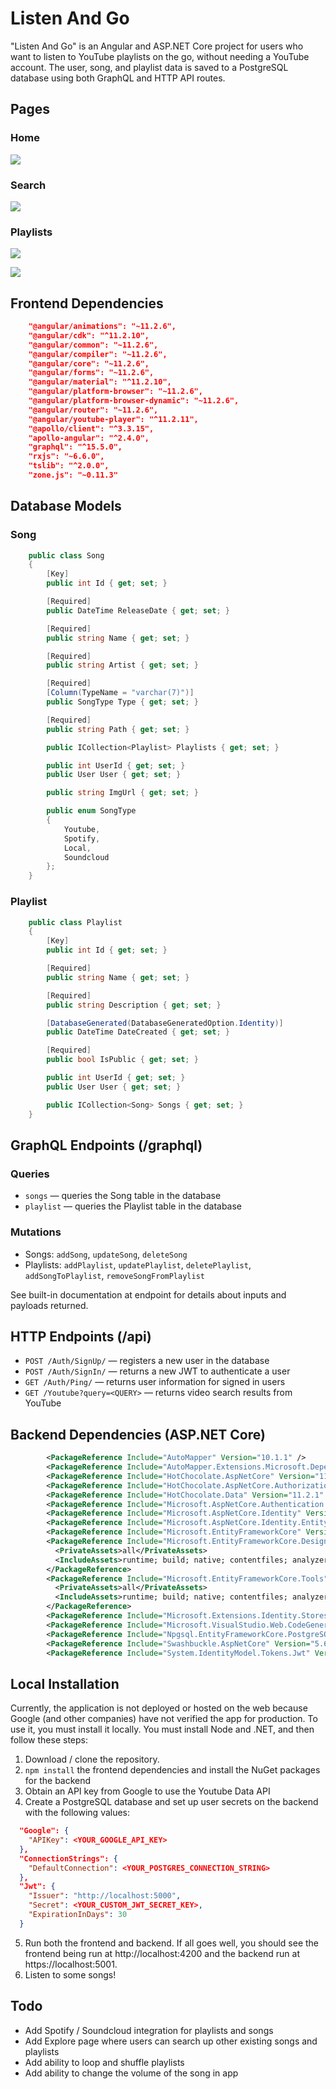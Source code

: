 # Listen And Go

"Listen And Go" is an Angular and ASP.NET Core project for users who want to listen to YouTube playlists on the go, without needing a YouTube account. The user, song, and playlist data is saved to a PostgreSQL database using both GraphQL and HTTP API routes.

## Pages

### Home

![](https://i.imgur.com/M73fWu5.png)

### Search

![](https://i.imgur.com/Os54eON.png)

### Playlists

![](https://i.imgur.com/QDH7fYR.png)

![](https://i.imgur.com/hGVucIS.png)

## Frontend Dependencies

```json
    "@angular/animations": "~11.2.6",
    "@angular/cdk": "^11.2.10",
    "@angular/common": "~11.2.6",
    "@angular/compiler": "~11.2.6",
    "@angular/core": "~11.2.6",
    "@angular/forms": "~11.2.6",
    "@angular/material": "^11.2.10",
    "@angular/platform-browser": "~11.2.6",
    "@angular/platform-browser-dynamic": "~11.2.6",
    "@angular/router": "~11.2.6",
    "@angular/youtube-player": "^11.2.11",
    "@apollo/client": "^3.3.15",
    "apollo-angular": "^2.4.0",
    "graphql": "^15.5.0",
    "rxjs": "~6.6.0",
    "tslib": "^2.0.0",
    "zone.js": "~0.11.3"
```

## Database Models

### Song

```c#
    public class Song
    {
        [Key]
        public int Id { get; set; }

        [Required]
        public DateTime ReleaseDate { get; set; }

        [Required]
        public string Name { get; set; }

        [Required]
        public string Artist { get; set; }

        [Required]
        [Column(TypeName = "varchar(7)")]
        public SongType Type { get; set; }

        [Required]
        public string Path { get; set; }

        public ICollection<Playlist> Playlists { get; set; }

        public int UserId { get; set; }
        public User User { get; set; }

        public string ImgUrl { get; set; }

        public enum SongType
        {
            Youtube,
            Spotify,
            Local,
            Soundcloud
        };
    }
```

### Playlist

```c#
    public class Playlist
    {
        [Key]
        public int Id { get; set; }

        [Required]
        public string Name { get; set; }

        [Required]
        public string Description { get; set; }

        [DatabaseGenerated(DatabaseGeneratedOption.Identity)]
        public DateTime DateCreated { get; set; }

        [Required]
        public bool IsPublic { get; set; }

        public int UserId { get; set; }
        public User User { get; set; }

        public ICollection<Song> Songs { get; set; }
    }
```

## GraphQL Endpoints (/graphql)

### Queries

- `songs` — queries the Song table in the database
- `playlist` — queries the Playlist table in the database

### Mutations

- Songs: `addSong`, `updateSong`, `deleteSong`
- Playlists: `addPlaylist`, `updatePlaylist`, `deletePlaylist`, `addSongToPlaylist`, `removeSongFromPlaylist`

See built-in documentation at endpoint for details about inputs and payloads returned.

## HTTP Endpoints (/api)

- `POST /Auth/SignUp/` — registers a new user in the database
- `POST /Auth/SignIn/` — returns a new JWT to authenticate a user
- `GET /Auth/Ping/` — returns user information for signed in users
- `GET /Youtube?query=<QUERY>` — returns video search results from YouTube

## Backend Dependencies (ASP.NET Core)

```xml
        <PackageReference Include="AutoMapper" Version="10.1.1" />
        <PackageReference Include="AutoMapper.Extensions.Microsoft.DependencyInjection" Version="8.1.1" />
        <PackageReference Include="HotChocolate.AspNetCore" Version="11.2.1" />
        <PackageReference Include="HotChocolate.AspNetCore.Authorization" Version="11.2.2" />
        <PackageReference Include="HotChocolate.Data" Version="11.2.1" />
        <PackageReference Include="Microsoft.AspNetCore.Authentication.JwtBearer" Version="5.0.5" />
        <PackageReference Include="Microsoft.AspNetCore.Identity" Version="2.2.0" />
        <PackageReference Include="Microsoft.AspNetCore.Identity.EntityFrameworkCore" Version="5.0.5" />
        <PackageReference Include="Microsoft.EntityFrameworkCore" Version="5.0.5" />
        <PackageReference Include="Microsoft.EntityFrameworkCore.Design" Version="5.0.5">
          <PrivateAssets>all</PrivateAssets>
          <IncludeAssets>runtime; build; native; contentfiles; analyzers; buildtransitive</IncludeAssets>
        </PackageReference>
        <PackageReference Include="Microsoft.EntityFrameworkCore.Tools" Version="5.0.5">
          <PrivateAssets>all</PrivateAssets>
          <IncludeAssets>runtime; build; native; contentfiles; analyzers; buildtransitive</IncludeAssets>
        </PackageReference>
        <PackageReference Include="Microsoft.Extensions.Identity.Stores" Version="5.0.5" />
        <PackageReference Include="Microsoft.VisualStudio.Web.CodeGeneration.Design" Version="5.0.2" />
        <PackageReference Include="Npgsql.EntityFrameworkCore.PostgreSQL" Version="5.0.5" />
        <PackageReference Include="Swashbuckle.AspNetCore" Version="5.6.3" />
        <PackageReference Include="System.IdentityModel.Tokens.Jwt" Version="6.10.2" />
```

## Local Installation

Currently, the application is not deployed or hosted on the web because Google (and other companies) have not verified the app for production. To use it, you must install it locally. You must install Node and .NET, and then follow these steps:

1. Download / clone the repository.
2. `npm install` the frontend dependencies and install the NuGet packages for the backend
3. Obtain an API key from Google to use the Youtube Data API
4. Create a PostgreSQL database and set up user secrets on the backend with the following values:

```json
  "Google": {
    "APIKey": <YOUR_GOOGLE_API_KEY>
  },
  "ConnectionStrings": {
    "DefaultConnection": <YOUR_POSTGRES_CONNECTION_STRING>
  },
  "Jwt": {
    "Issuer": "http://localhost:5000",
    "Secret": <YOUR_CUSTOM_JWT_SECRET_KEY>,
    "ExpirationInDays": 30
  }
```

5. Run both the frontend and backend. If all goes well, you should see the frontend being run at http://localhost:4200 and the backend run at https://localhost:5001.
6. Listen to some songs!

## Todo

- Add Spotify / Soundcloud integration for playlists and songs
- Add Explore page where users can search up other existing songs and playlists
- Add ability to loop and shuffle playlists
- Add ability to change the volume of the song in app
